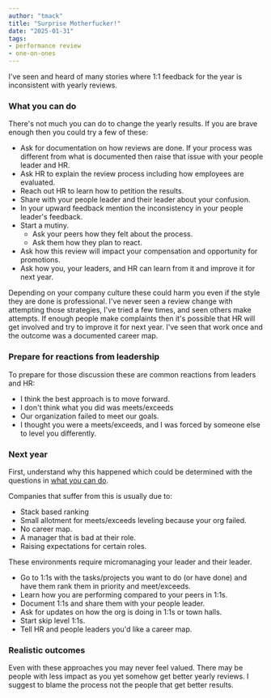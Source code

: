 ```yaml
---
author: "tmack"
title: "Surprise Motherfucker!"
date: "2025-01-31"
tags: 
- performance review
- one-on-ones
---
```

I've seen and heard of many stories where 1:1 feedback for the year is inconsistent with yearly reviews.

### What you can do
There's not much you can do to change the yearly results. If you are brave enough then you could try a few of these:
- Ask for documentation on how reviews are done. If your process was different from what is documented then raise that issue with your people leader and HR.
- Ask HR to explain the review process including how employees are evaluated.
- Reach out HR to learn how to petition the results.
- Share with your people leader and their leader about your confusion.
- In your upward feedback mention the inconsistency in your people leader's feedback.
- Start a mutiny. 
  - Ask your peers how they felt about the process.
  - Ask them how they plan to react.
- Ask how this review will impact your compensation and opportunity for promotions.
- Ask how you, your leaders, and HR can learn from it and improve it for next year.

Depending on your company culture these could harm you even if the style they are done is professional.
I've never seen a review change with attempting those strategies, I've tried a few times, and seen others make attempts.
If enough people make complaints then it's possible that HR will get involved and try to improve it for next year. 
I've seen that work once and the outcome was a documented career map. 

### Prepare for reactions from leadership 
To prepare for those discussion these are common reactions from leaders and HR:
- I think the best approach is to move forward.
- I don't think what you did was meets/exceeds
- Our organization failed to meet our goals.
- I thought you were a meets/exceeds, and I was forced by someone else to level you differently.

### Next year
First, understand why this happened which could be determined with the questions in [what you can do](#what-you-can-do). 

Companies that suffer from this is usually due to:
- Stack based ranking
- Small allotment for meets/exceeds leveling because your org failed.
- No career map.
- A manager that is bad at their role.
- Raising expectations for certain roles.

These environments require micromanaging your leader and their leader.
- Go to 1:1s with the tasks/projects you want to do (or have done) and have them rank them in priority and meet/exceeds.
- Learn how you are performing compared to your peers in 1:1s.
- Document 1:1s and share them with your people leader.
- Ask for updates on how the org is doing in 1:1s or town halls.
- Start skip level 1:1s.
- Tell HR and people leaders you'd like a career map.

### Realistic outcomes

Even with these approaches you may never feel valued. There may be people with less impact as you yet somehow get 
better yearly reviews. I suggest to blame the process not the people that get better results.
